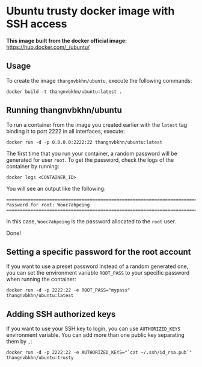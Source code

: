 Ubuntu trusty docker image with SSH access
============

**This image built from the docker official image:** https://hub.docker.com/_/ubuntu/

Usage
-----

To create the image `thangnvbkhn/ubuntu`, execute the following commands:

	docker build -t thangnvbkhn/ubuntu:latest .

Running thangnvbkhn/ubuntu
--------------------

To run a container from the image you created earlier with the `latest` tag
binding it to port 2222 in all interfaces, execute:

	docker run -d -p 0.0.0.0:2222:22 thangnvbkhn/ubuntu:latest

The first time that you run your container, a random password will be generated
for user `root`. To get the password, check the logs of the container by running:

	docker logs <CONTAINER_ID>

You will see an output like the following:

	========================================================================
	Password for root: Wooc7ahpeing
	========================================================================

In this case, `Wooc7ahpeing` is the password allocated to the `root` user.

Done!


Setting a specific password for the root account
------------------------------------------------

If you want to use a preset password instead of a random generated one, you can
set the environment variable `ROOT_PASS` to your specific password when running the container:

	docker run -d -p 2222:22 -e ROOT_PASS="mypass" thangnvbkhn/ubuntu:latest


Adding SSH authorized keys
--------------------------

If you want to use your SSH key to login, you can use `AUTHORIZED_KEYS` environment variable. You can add more than one public key separating them by `,`:

    docker run -d -p 2222:22 -e AUTHORIZED_KEYS="`cat ~/.ssh/id_rsa.pub`" thangnvbkhn/ubuntu:trusty
